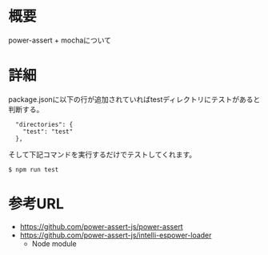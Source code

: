 # 概要 
power-assert + mochaについて

# 詳細
package.jsonに以下の行が追加されていればtestディレクトリにテストがあると判断する。
```
  "directories": {
    "test": "test"
  }, 
```

そして下記コマンドを実行するだけでテストしてくれます。
```
$ npm run test
```

# 参考URL
- https://github.com/power-assert-js/power-assert
- https://github.com/power-assert-js/intelli-espower-loader
  - Node module

